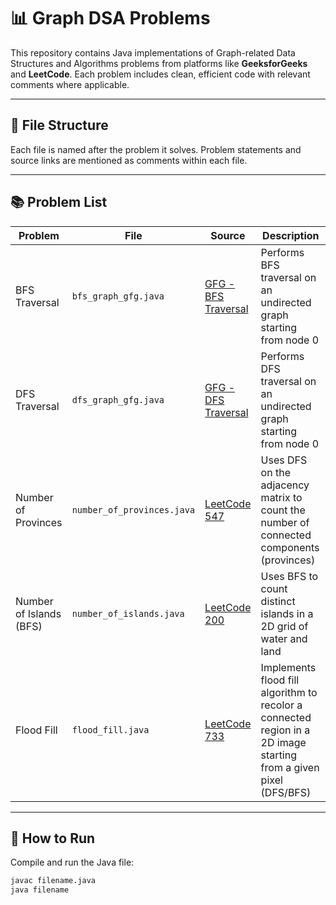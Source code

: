 # 📊 Graph DSA Problems

This repository contains Java implementations of Graph-related Data Structures and Algorithms problems from platforms like **GeeksforGeeks** and **LeetCode**. Each problem includes clean, efficient code with relevant comments where applicable.

---

## 📁 File Structure

Each file is named after the problem it solves. Problem statements and source links are mentioned as comments within each file.

---

## 📚 Problem List

| Problem | File | Source | Description |
|--------|------|--------|-------------|
| BFS Traversal | `bfs_graph_gfg.java` | [GFG - BFS Traversal](https://www.geeksforgeeks.org/breadth-first-traversal-for-a-graph/) | Performs BFS traversal on an undirected graph starting from node 0 |
| DFS Traversal | `dfs_graph_gfg.java` | [GFG - DFS Traversal](https://www.geeksforgeeks.org/depth-first-traversal-for-a-graph/) | Performs DFS traversal on an undirected graph starting from node 0 |
| Number of Provinces | `number_of_provinces.java` | [LeetCode 547](https://leetcode.com/problems/number-of-provinces/) | Uses DFS on the adjacency matrix to count the number of connected components (provinces) |
| Number of Islands (BFS) | `number_of_islands.java` | [LeetCode 200](https://leetcode.com/problems/number-of-islands/) | Uses BFS to count distinct islands in a 2D grid of water and land |
| Flood Fill           | `flood_fill.java`           | [LeetCode 733](https://leetcode.com/problems/flood-fill/) | Implements flood fill algorithm to recolor a connected region in a 2D image starting from a given pixel (DFS/BFS) |



---

## 🚀 How to Run

Compile and run the Java file:

```bash
javac filename.java
java filename
